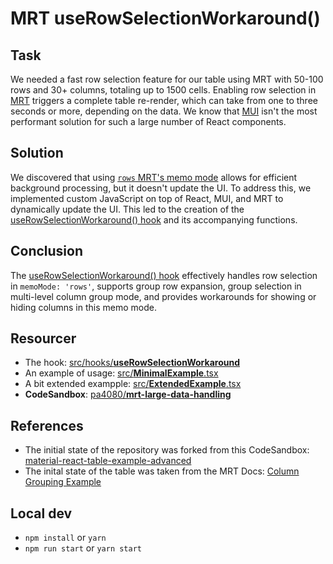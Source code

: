 # MRT useRowSelectionWorkaround()

## Task

We needed a fast row selection feature for our table using MRT with 50-100 rows and 30+ columns, totaling up to 1500 cells. Enabling row selection in [MRT](https://www.material-react-table.com/) triggers a complete table re-render, which can take from one to three seconds or more, depending on the data. We know that [MUI](https://mui.com/material-ui/) isn't the most performant solution for such a large number of React components.

## Solution

We discovered that using [`rows` MRT's memo mode](https://www.material-react-table.com/docs/guides/memoization#memo-mode) allows for efficient background processing, but it doesn't update the UI. To address this, we implemented custom JavaScript on top of React, MUI, and MRT to dynamically update the UI. This led to the creation of the [useRowSelectionWorkaround() hook](https://github.com/pa4080/mrt-large-data-handling/blob/master/src/hooks/useRowSelectionWorkaround.ts) and its accompanying functions.

## Conclusion

The [useRowSelectionWorkaround() hook](https://github.com/pa4080/mrt-large-data-handling/blob/master/src/hooks/useRowSelectionWorkaround.ts) effectively handles row selection in `memoMode: 'rows'`, supports group row expansion, group selection in multi-level column group mode, and provides workarounds for showing or hiding columns in this memo mode.


## Resourcer

- The hook: [src/hooks/**useRowSelectionWorkaround**](https://github.com/pa4080/mrt-large-data-handling/blob/master/src/hooks/useRowSelectionWorkaround.ts)
- An example of usage: [src/**MinimalExample**.tsx](https://github.com/pa4080/mrt-large-data-handling/blob/master/src/MinimalExample.tsx)
- A bit extended exampple: [src/**ExtendedExample**.tsx](https://github.com/pa4080/mrt-large-data-handling/blob/master/src/TS.tsx)
- **CodeSandbox**: [pa4080/**mrt-large-data-handling**](https://codesandbox.io/p/github/pa4080/mrt-large-data-handling/master)


## References

- The initial state  of the repository was forked from this CodeSandbox: [material-react-table-example-advanced](https://codesandbox.io/p/devbox/material-react-table-example-advanced-93wiof)
- The inital state of the table was taken from the MRT Docs: [Column Grouping Example](https://www.material-react-table.com/docs/examples/column-grouping#column-grouping-example)

## Local dev

- `npm install` or `yarn`
- `npm run start` or `yarn start`
